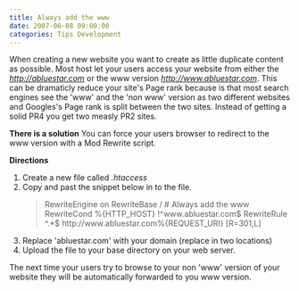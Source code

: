 ```yaml
---
title: Always add the www
date: 2007-06-08 09:00:00
categories: Tips Development
---
```

When creating a new website you want to create as little duplicate content as possible. Most host let your users access your website from either the <em>http://abluestar.com</em> or the www version <em>http://www.abluestar.com</em>. This can be dramaticly reduce your site's Page rank because is that most search engines see the 'www' and the 'non www' version as two different websites and Googles's Page rank is split between the two sites. Instead of getting a solid PR4 you get two measly PR2 sites.

<strong>There is a solution</strong>
You can force your users browser to redirect to the www version with a Mod Rewrite script.

<strong>Directions </strong>
<ol>
	<li>Create a new file called <em>.htaccess</em></li>
	<li>Copy and past the snippet below in to the file.
<blockquote> RewriteEngine on
RewriteBase /
# Always add the www
RewriteCond %{HTTP_HOST} !^www.abluestar.com$
RewriteRule ^.*$ http://www.abluestar.com%{REQUEST_URI} [R=301,L]</blockquote>
</li>
	<li>Replace 'abluestar.com' with your domain (replace in two locations)</li>
	<li>Upload the file to your base directory on your web server.</li>
</ol>
The next time your users try to browse to your non 'www' version of your website they will be automatically forwarded to you  www version.
